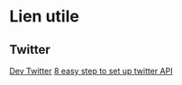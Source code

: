 # Lien utile #

## Twitter ##

[Dev Twitter](dev.twitter.com)
[8 easy step to set up twitter API](http://iag.me/socialmedia/build-your-first-twitter-app-using-php-in-8-easy-steps/)